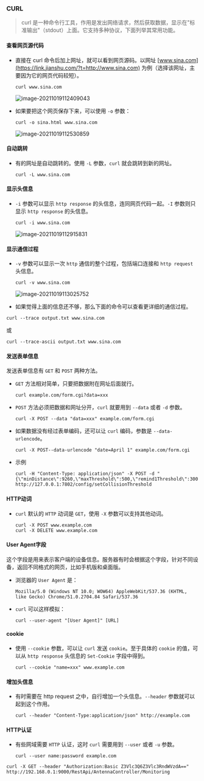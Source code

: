 ### CURL

>curl 是一种命令行工具，作用是发出网络请求，然后获取数据，显示在"标准输出"（stdout）上面。它支持多种协议，下面列举其常用功能。

#### 查看网页源代码

-   直接在 curl 命令后加上网址，就可以看到网页源码。以网址 [www.sina.com](https://link.jianshu.com/?t=http://www.sina.com) 为例（选择该网址，主要因为它的网页代码较短）。

    ```shell
    curl www.sina.com
    ```

    ![image-20211019112409043](https://typroa12138.oss-cn-hangzhou.aliyuncs.com/image/2021/10/202110191124099.png)

-   如果要把这个网页保存下来，可以使用 `-o` 参数：

    ```shell
    curl -o sina.html www.sina.com
    ```

    ![image-20211019112530859](https://typroa12138.oss-cn-hangzhou.aliyuncs.com/image/2021/10/2021101911253030.png)

#### 自动跳转

-   有的网址是自动跳转的。使用 `-L` 参数，`curl` 就会跳转到新的网址。

    ```shell
    curl -L www.sina.com
    ```

#### 显示头信息

-   `-i` 参数可以显示 `http response` 的头信息，连同网页代码一起。`-I` 参数则只显示 `http response` 的头信息。

    ```shell
    curl -i www.sina.com
    ```

    ![image-20211019112915831](https://typroa12138.oss-cn-hangzhou.aliyuncs.com/image/2021/10/2021101911291515.png)

#### 显示通信过程

-   `-v` 参数可以显示一次 `http` 通信的整个过程，包括端口连接和 `http request` 头信息。

    ```shell
    curl -v www.sina.com
    ```

    ![image-20211019113025752](https://typroa12138.oss-cn-hangzhou.aliyuncs.com/image/2021/10/2021101911302525.png)

-    如果觉得上面的信息还不够，那么下面的命令可以查看更详细的通信过程。

```shell
curl --trace output.txt www.sina.com
```

或

```shell
curl --trace-ascii output.txt www.sina.com
```

#### 发送表单信息

发送表单信息有 `GET` 和 `POST` 两种方法。

-   `GET` 方法相对简单，只要把数据附在网址后面就行。

    ```shell
    curl example.com/form.cgi?data=xxx
    ```

-   `POST` 方法必须把数据和网址分开，`curl` 就要用到 `--data` 或者 `-d` 参数。

    ```shell
    curl -X POST --data "data=xxx" example.com/form.cgi
    ```

-   如果数据没有经过表单编码，还可以让 `curl` 编码，参数是 `--data-urlencode`。

    ```shell
    curl -X POST--data-urlencode "date=April 1" example.com/form.cgi
    ```

-   示例

    ```shell
    curl -H "Content-Type: application/json" -X POST -d "{\"minDistance\":9260,\"maxThreshold\":500,\"remind1Threshold\":300,\"remind2Threshold\":200,\"alarm1Threshold\":100,\"alarm2Threshold\":50}" http://127.0.0.1:7802/config/setCollisionThreshold
    ```

#### HTTP动词

-   `curl` 默认的 `HTTP` 动词是 `GET`，使用 `-X` 参数可以支持其他动词。

    ```shell
    curl -X POST www.example.com
    curl -X DELETE www.example.com
    ```

#### User Agent字段

这个字段是用来表示客户端的设备信息。服务器有时会根据这个字段，针对不同设备，返回不同格式的网页，比如手机版和桌面版。

-   浏览器的 `User Agent` 是：

    ```shell
    Mozilla/5.0 (Windows NT 10.0; WOW64) AppleWebKit/537.36 (KHTML, like Gecko) Chrome/51.0.2704.84 Safari/537.36
    ```

-   `curl` 可以这样模拟：

    ```shell
    curl --user-agent "[User Agent]" [URL]
    ```

#### cookie

-   使用 `--cookie` 参数，可以让 `curl` 发送 `cookie`。至于具体的 `cookie` 的值，可以从 `http response` 头信息的 `Set-Cookie` 字段中得到。

    ```shell
    curl --cookie "name=xxx" www.example.com
    ```

#### 增加头信息

-   有时需要在 http request 之中，自行增加一个头信息。`--header` 参数就可以起到这个作用。

    ```shell
    curl --header "Content-Type:application/json" http://example.com
    ```

#### HTTP认证

-   有些网域需要 `HTTP` 认证，这时 `curl` 需要用到 `--user` 或者 `-u` 参数。

    ```shell
    curl --user name:password example.com
    ```



```shell
curl -X GET --header "Authorization:Basic Z3Vlc3Q6Z3Vlc3RndWVzdA==" http://192.168.0.1:9000/RestApi/AntennaController/Monitoring
```

